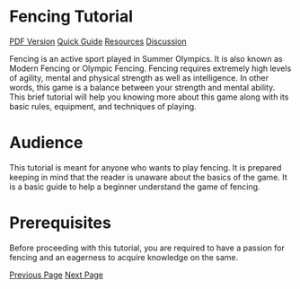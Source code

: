 # Fencing Tutorial
[PDF Version](../fencing/fencing_pdf_version.md)
[Quick Guide](../fencing/fencing_quick_guide.md)
[Resources](../fencing/fencing_useful_resources.md)
[Discussion](../fencing/fencing_discussion.md)

Fencing is an active sport played in Summer Olympics. It is also known as Modern Fencing or Olympic Fencing. Fencing requires extremely high levels of agility, mental and physical strength as well as intelligence. In other words, this game is a balance between your strength and mental ability. This brief tutorial will help you knowing more about this game along with its basic rules, equipment, and techniques of playing.

# Audience
This tutorial is meant for anyone who wants to play fencing. It is prepared keeping in mind that the reader is unaware about the basics of the game. It is a basic guide to help a beginner understand the game of fencing.

# Prerequisites
Before proceeding with this tutorial, you are required to have a passion for fencing and an eagerness to acquire knowledge on the same.


[Previous Page](../fencing/index.md) [Next Page](../fencing/fencing_overview.md) 
